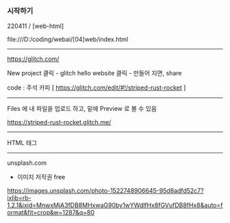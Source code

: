 ### 시작하기

220411 / [web-html]

file:///D:/coding/webai/[04]web/index.html

---

https://glitch.com/

New project 클릭 - glitch hello website 클릭 - 만들어 지면, share

code : 주석 카피 [ https://glitch.com/edit/#!/striped-rust-rocket ]

---

Files 에 내 파일을 업로드 하고, 밑에 Preview 로 볼 수 있음

https://striped-rust-rocket.glitch.me/

---

HTML 태그


---

unsplash.com 

- 이미지 저작권 free 

https://images.unsplash.com/photo-1522748906645-95d8adfd52c7?ixlib=rb-1.2.1&ixid=MnwxMjA3fDB8MHxwaG90by1wYWdlfHx8fGVufDB8fHx8&auto=format&fit=crop&w=1287&q=80
